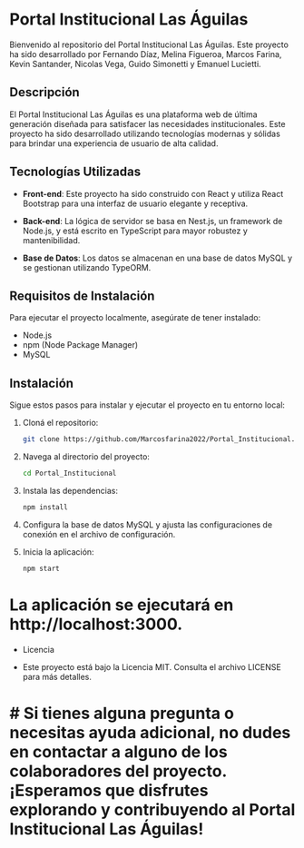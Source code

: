 # Portal Institucional Las Águilas

Bienvenido al repositorio del Portal Institucional Las Águilas. Este proyecto ha sido desarrollado por Fernando Díaz, Melina Figueroa, Marcos Farina, Kevin Santander, Nicolas Vega, Guido Simonetti y Emanuel Lucietti.

## Descripción

El Portal Institucional Las Águilas es una plataforma web de última generación diseñada para satisfacer las necesidades institucionales. Este proyecto ha sido desarrollado utilizando tecnologías modernas y sólidas para brindar una experiencia de usuario de alta calidad.

## Tecnologías Utilizadas

- **Front-end**: Este proyecto ha sido construido con React y utiliza React Bootstrap para una interfaz de usuario elegante y receptiva.

- **Back-end**: La lógica de servidor se basa en Nest.js, un framework de Node.js, y está escrito en TypeScript para mayor robustez y mantenibilidad.

- **Base de Datos**: Los datos se almacenan en una base de datos MySQL y se gestionan utilizando TypeORM.

## Requisitos de Instalación

Para ejecutar el proyecto localmente, asegúrate de tener instalado:

- Node.js
- npm (Node Package Manager)
- MySQL

## Instalación

Sigue estos pasos para instalar y ejecutar el proyecto en tu entorno local:

1. Cloná el repositorio:

   ```bash
   git clone https://github.com/Marcosfarina2022/Portal_Institucional.git
   ```

2. Navega al directorio del proyecto:

   ```bash
   cd Portal_Institucional
   ```

3. Instala las dependencias:

   ```bash   
   npm install
   ```

4. Configura la base de datos MySQL y ajusta las configuraciones de conexión en el archivo de configuración.

5. Inicia la aplicación:

   ```bash
   npm start
   ```

# La aplicación se ejecutará en http://localhost:3000.

- Licencia

* Este proyecto está bajo la Licencia MIT. Consulta el archivo LICENSE para más detalles.

# # Si tienes alguna pregunta o necesitas ayuda adicional, no dudes en contactar a alguno de los colaboradores del proyecto. ¡Esperamos que disfrutes explorando y contribuyendo al Portal Institucional Las Águilas!
